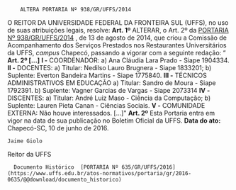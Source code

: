        ALTERA PORTARIA Nº 938/GR/UFFS/2014  

 O REITOR DA UNIVERSIDADE FEDERAL DA FRONTEIRA SUL (UFFS), no uso de suas atribuições legais, resolve:   **Art. 1º** ALTERAR, o Art. 2º da [PORTARIA Nº 938/GR/UFFS/2014](https://www.uffs.edu.br/atos-normativos/portaria/gr/2014-0938)  , de 13 de agosto de 2014, que criou a Comissão de Acompanhamento dos Serviços Prestados nos Restaurantes Universitários da UFFS, *campus* Chapecó, passando a vigorar com a seguinte redação: “ **Art. 2º [...]**  **I -** COORDENADOR: a) Ana Cláudia Lara Prado - Siape 1904334. **II -** DOCENTES: a) Titular: Nedilso Lauro Brugnera - Siape 1833201; b) Suplente: Everton Bandeira Martins - Siape 1775840. **III -** TÉCNICOS ADMINISTRATIVOS EM EDUCAÇÃO a) Titular: Sandro de Moura - Siape 1792391. b) Suplente: Vagner Garcias de Vargas - Siape 2073314 **IV -** DISCENTES: a) Titular: André Luiz Maso - Ciência da Computação; b) Suplente: Lauren Pieta Canan - Ciências Sociais. **V -** COMUNIDADE EXTERNA: Não houve interessados. [...]"   **Art. 2º** Esta Portaria entra em vigor na data de sua publicação no Boletim Oficial da UFFS.      **Data do ato:** Chapecó-SC, 10 de junho de 2016.   
 

    Jaime Giolo   
 Reitor da UFFS 

      Documento Histórico  [PORTARIA Nº 635/GR/UFFS/2016](https://www.uffs.edu.br/atos-normativos/portaria/gr/2016-0635/@@download/documento_historico)     
      
